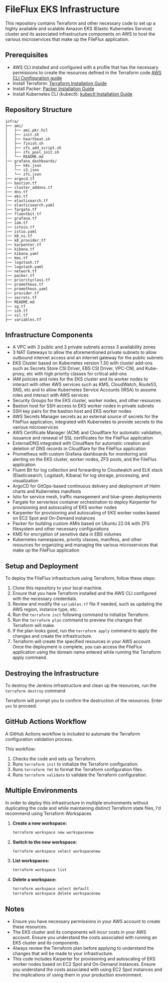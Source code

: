 # FileFlux EKS Infrastructure

This repository contains Terraform and other necessary code to set up a highly available and scalable Amazon EKS (Elastic Kubernetes Service) cluster and its associated infrastructure components on AWS to host the various microservices that make up the FileFlux application. 

## Prerequisites
- AWS CLI installed and configured with a profile that has the necessary permissions to create the resources defined in the Terraform code [AWS CLI Configuration guide](https://docs.aws.amazon.com/cli/latest/userguide/cli-configure-quickstart.html)
- Install Terraform: [Terraform Installation Guide](https://learn.hashicorp.com/terraform/getting-started/install.html)
- Install Packer: [Packer Installation Guide](https://learn.hashicorp.com/tutorials/packer/get-started-install-cli)
- Install Kubernetes CLI (kubectl): [kubectl Installation Guide](https://kubernetes.io/docs/tasks/tools/install-kubectl/)

## Repository Structure

```plaintext
infra/             
├── ami/
│   ├── ami.pkr.hcl
│   ├── init.sh
│   ├── heartbeat.sh    
│   ├── finish.sh
│   ├── zfs_add_script.sh
│   ├── zfs_pool_init.sh     
│   └── README.md
|── grafana_dashboards/
│   ├── k8s.json
│   └── s3.json
|   └── zfs.json
|── argocd.tf
|── bastion.tf
|── cluster_addons.tf
|── dns.tf
|── eks.tf
|── elastisearch.tf
|── elasticsearch.yaml
|── fargate.tf
|── fluentbit.tf
|── grafana.tf
|── iam.tf
|── istoio.tf
|── istio.yaml
|── k8_ns.tf
|── k8_provider.tf
|── karpenter.tf
|── kibana.tf
|── kibana.yaml
|── kms.tf
|── logstash.tf
|── logstash.yaml
|── network.tf
|── packer.tf
|── priorityclass.tf
|── prometheus.tf
|── prometheus.yaml
|── provider.tf
|── secrets.tf
├── README.md 
|── sg.tf
|── ssh.tf
|── ssl.tf           
├── variables.tf 
```

## Infrastructure Components
- A VPC with 3 public and 3 private subnets across 3 availability zones
- 3 NAT Gateways to allow the aforementioned private subnets to allow outbound internet access and an internet gateway for the public subnets
- EKS Cluster based on Kubernetes version 1.30 with cluster add-ons such as Secrets Store CSI Driver, EBS CSI Driver, VPC-CNI, and Kube-proxy, etc with high priority classes for critical add-ons
- IAM policies and roles for the EKS cluster and its worker nodes to interact with other AWS services such as KMS, CloudWatch, Route53, SNS, etc and to allow Kubernetes Service Accounts (IRSA) to assume roles and interact with AWS services
- Security Groups for the EKS cluster, worker nodes, and other resources
- Bastion host for SSH access to EKS worker nodes in private subnets
- SSH key pairs for the bastion host and EKS worker nodes
- AWS Secrets Manager secrets as an external source of secrets for the FileFlux application, integrated with Kubernetes to provide secrets to the various microservices
- AWS Certificate Manager (ACM) and Cloudflare for automatic validation, issuance and renewal of SSL certificates for the FileFlux application
- ExternalDNS integrated with Cloudflare for automatic creation and deletion of DNS records in Cloudflare for the FileFlux application
- Prometheus with custom Grafana dashboards for monitoring and alerting on the EKS cluster, worker nodes, ZFS pools, and the FileFlux application
- Fluent Bit for log collection and forwarding to Cloudwatch and ELK stack (Elasticsearch, Logstash, Kibana) for log storage, processing, and visualization
- ArgoCD for GitOps-based continuous delivery and deployment of Helm charts and Kubernetes manifests
- Istio for service mesh, traffic management and blue-green deployments
- Fargate for serverless container orchestration to deploy Karpenter for provisioning and autoscaling of EKS worker nodes
- Karpenter for provisioning and autoscaling of EKS worker nodes based on EC2 Spot and On-Demand instances
- Packer for building custom AMIs based on Ubuntu 22.04 with ZFS filesystem and other necessary configurations
- KMS for encryption of sensitive data in EBS volumes 
- Kubernetes namespaces, priority classes, manifess, and other resources for organizing and managing the various microservices that make up the FileFlux application

## Setup and Deployment

To deploy the FileFlux infrastructure using Terraform, follow these steps:

1. Clone this repository to your local machine.
2. Ensure that you have Terraform installed and the AWS CLI configured with the necessary credentials.
3. Review and modify the `variables.tf` file if needed, such as updating the AWS region, instance type, etc.
4. Run the `terraform init` following command to initialize Terraform.
5. Run the `terraform plan` command to preview the changes that Terraform will make.
6. If the plan looks good, run the `terraform apply` command to apply the changes and create the infrastructure.
7. Terraform will create the specified resources in your AWS account. Once the deployment is complete, you can access the FlieFlux application using the domain name entered while running the Terraform apply command.

## Destroying the Infrastructure

To destroy the Jenkins infrastructure and clean up the resources, run the `terraform destroy` command

Terraform will prompt you to confirm the destruction of the resources. Enter `yes` to proceed.

## GitHub Actions Workflow

A GitHub Actions workflow is included to automate the Terraform configuration validation process. 

This workflow:
1. Checks the code and sets up Terraform.
2. Runs `terraform init` to initialize the Terraform configuration.
3. Runs `terraform fmt` to format the Terraform configuration files.
4. Runs `terraform validate` to validate the Terraform configuration.

## Multiple Environments
In order to deploy this infrastructure in multiple environments without duplicating the code and while maintaining distinct Terraform state files, I'd recommend using Terraform Workspaces
1. **Create a new workspace:**
   ```bash
   terraform workspace new workspacenew
2. **Switch to the new workspace:**
   ```bash
   terraform workspace select workspacenew 
3. **List workspaces:**
   ```bash
   terraform workspace list 
4. **Delete a workspace:**
   ```bash
   terraform workspace select default 
   terraform workspace delete workspacenew 

## Notes
- Ensure you have necessary permissions in your AWS account to create these resources.
- The EKS cluster and its components will incur costs in your AWS account. Ensure you understand the costs associated with running an EKS cluster and its components.
- Always review the Terraform plan before applying to understand the changes that will be made to your infrastructure.
- This code includes Karperter for provisioning and autoscaling of EKS worker nodes based on EC2 Spot and On-Demand instances. Ensure you understand the costs associated with using EC2 Spot instances and the implications of using them in your production environment.